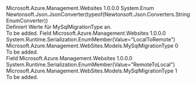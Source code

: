 <Type Name="MySqlMigrationType" FullName="Microsoft.Azure.Management.WebSites.Models.MySqlMigrationType">
  <TypeSignature Language="C#" Value="public enum MySqlMigrationType" />
  <TypeSignature Language="ILAsm" Value=".class public auto ansi sealed MySqlMigrationType extends System.Enum" />
  <TypeSignature Language="DocId" Value="T:Microsoft.Azure.Management.WebSites.Models.MySqlMigrationType" />
  <TypeSignature Language="VB.NET" Value="Public Enum MySqlMigrationType" />
  <TypeSignature Language="F#" Value="type MySqlMigrationType = " />
  <AssemblyInfo>
    <AssemblyName>Microsoft.Azure.Management.Websites</AssemblyName>
    <AssemblyVersion>1.0.0.0</AssemblyVersion>
  </AssemblyInfo>
  <Base>
    <BaseTypeName>System.Enum</BaseTypeName>
  </Base>
  <Attributes>
    <Attribute>
      <AttributeName>Newtonsoft.Json.JsonConverter(typeof(Newtonsoft.Json.Converters.StringEnumConverter))</AttributeName>
    </Attribute>
  </Attributes>
  <Docs>
    <summary>
            Definiert Werte für MySqlMigrationType an.
            </summary>
    <remarks>To be added.</remarks>
  </Docs>
  <Members>
    <Member MemberName="LocalToRemote">
      <MemberSignature Language="C#" Value="LocalToRemote" />
      <MemberSignature Language="ILAsm" Value=".field public static literal valuetype Microsoft.Azure.Management.WebSites.Models.MySqlMigrationType LocalToRemote = int32(0)" />
      <MemberSignature Language="DocId" Value="F:Microsoft.Azure.Management.WebSites.Models.MySqlMigrationType.LocalToRemote" />
      <MemberSignature Language="VB.NET" Value="LocalToRemote" />
      <MemberSignature Language="F#" Value="LocalToRemote = 0" Usage="Microsoft.Azure.Management.WebSites.Models.MySqlMigrationType.LocalToRemote" />
      <MemberType>Field</MemberType>
      <AssemblyInfo>
        <AssemblyName>Microsoft.Azure.Management.Websites</AssemblyName>
        <AssemblyVersion>1.0.0.0</AssemblyVersion>
      </AssemblyInfo>
      <Attributes>
        <Attribute>
          <AttributeName>System.Runtime.Serialization.EnumMember(Value="LocalToRemote")</AttributeName>
        </Attribute>
      </Attributes>
      <ReturnValue>
        <ReturnType>Microsoft.Azure.Management.WebSites.Models.MySqlMigrationType</ReturnType>
      </ReturnValue>
      <MemberValue>0</MemberValue>
      <Docs>
        <summary>To be added.</summary>
      </Docs>
    </Member>
    <Member MemberName="RemoteToLocal">
      <MemberSignature Language="C#" Value="RemoteToLocal" />
      <MemberSignature Language="ILAsm" Value=".field public static literal valuetype Microsoft.Azure.Management.WebSites.Models.MySqlMigrationType RemoteToLocal = int32(1)" />
      <MemberSignature Language="DocId" Value="F:Microsoft.Azure.Management.WebSites.Models.MySqlMigrationType.RemoteToLocal" />
      <MemberSignature Language="VB.NET" Value="RemoteToLocal" />
      <MemberSignature Language="F#" Value="RemoteToLocal = 1" Usage="Microsoft.Azure.Management.WebSites.Models.MySqlMigrationType.RemoteToLocal" />
      <MemberType>Field</MemberType>
      <AssemblyInfo>
        <AssemblyName>Microsoft.Azure.Management.Websites</AssemblyName>
        <AssemblyVersion>1.0.0.0</AssemblyVersion>
      </AssemblyInfo>
      <Attributes>
        <Attribute>
          <AttributeName>System.Runtime.Serialization.EnumMember(Value="RemoteToLocal")</AttributeName>
        </Attribute>
      </Attributes>
      <ReturnValue>
        <ReturnType>Microsoft.Azure.Management.WebSites.Models.MySqlMigrationType</ReturnType>
      </ReturnValue>
      <MemberValue>1</MemberValue>
      <Docs>
        <summary>To be added.</summary>
      </Docs>
    </Member>
  </Members>
</Type>